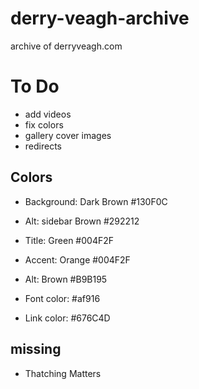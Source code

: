# derry-veagh-archive
archive of derryveagh.com

# To Do
  - add videos
  - fix colors
  - gallery cover images
  - redirects

## Colors
  - Background: Dark Brown \#130F0C
  - Alt: sidebar Brown \#292212
  - Title: Green \#004F2F
  - Accent: Orange \#004F2F
  - Alt: Brown \#B9B195

  - Font color: \#af916
  - Link color: \#676C4D

## missing
  - Thatching Matters
